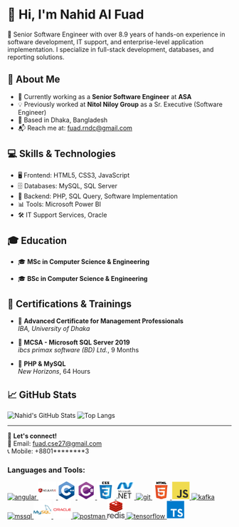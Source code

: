 
# 👋 Hi, I'm Nahid Al Fuad

🎯 Senior Software Engineer with over 8.9 years of hands-on experience in software development, IT support, and enterprise-level application implementation. I specialize in full-stack development, databases, and reporting solutions.

## 🧠 About Me

- 💼 Currently working as a **Senior Software Engineer** at **ASA**
- 💡 Previously worked at **Nitol Niloy Group** as a Sr. Executive (Software Engineer)
- 📍 Based in Dhaka, Bangladesh
- 📬 Reach me at: [fuad.rndc@gmail.com](mailto:fuad.rndc@gmail.com)

## 💻 Skills & Technologies

- 🖥️ Frontend: HTML5, CSS3, JavaScript
- 🗄️ Databases: MySQL, SQL Server
- 🧪 Backend: PHP, SQL Query, Software Implementation
- 📊 Tools: Microsoft Power BI
- 🛠️ IT Support Services, Oracle

## 🎓 Education

- 🎓 **MSc in Computer Science & Engineering**  

- 🎓 **BSc in Computer Science & Engineering**  

## 🧩 Certifications & Trainings

- 🏅 **Advanced Certificate for Management Professionals**  
  *IBA, University of Dhaka*

- 🏅 **MCSA - Microsoft SQL Server 2019**  
  *ibcs primax software (BD) Ltd.*, 9 Months

- 🏅 **PHP & MySQL**  
  *New Horizons*, 64 Hours

## 📈 GitHub Stats

![Nahid's GitHub Stats](https://github-readme-stats.vercel.app/api?username=Nahid-Al-Fuad&show_icons=true&theme=radical)
![Top Langs](https://github-readme-stats.vercel.app/api/top-langs/?username=Nahid-Al-Fuad&layout=compact&theme=radical)

---

🔗 **Let's connect!**  
📧 Email: [fuad.cse27@gmail.com](mailto:fuad.cse27@gmail.com)  
📞 Mobile: +8801********3



<h3 align="left">Languages and Tools:</h3>
<p align="left"> <a href="https://angular.io" target="_blank" rel="noreferrer"> <img src="https://angular.io/assets/images/logos/angular/angular.svg" alt="angular" width="40" height="40"/> </a> <a href="https://angular.io" target="_blank" rel="noreferrer"> <img src="https://raw.githubusercontent.com/devicons/devicon/master/icons/angularjs/angularjs-original-wordmark.svg" alt="angularjs" width="40" height="40"/> </a> <a href="https://www.w3schools.com/cpp/" target="_blank" rel="noreferrer"> <img src="https://raw.githubusercontent.com/devicons/devicon/master/icons/cplusplus/cplusplus-original.svg" alt="cplusplus" width="40" height="40"/> </a> <a href="https://www.w3schools.com/cs/" target="_blank" rel="noreferrer"> <img src="https://raw.githubusercontent.com/devicons/devicon/master/icons/csharp/csharp-original.svg" alt="csharp" width="40" height="40"/> </a> <a href="https://www.w3schools.com/css/" target="_blank" rel="noreferrer"> <img src="https://raw.githubusercontent.com/devicons/devicon/master/icons/css3/css3-original-wordmark.svg" alt="css3" width="40" height="40"/> </a> <a href="https://dotnet.microsoft.com/" target="_blank" rel="noreferrer"> <img src="https://raw.githubusercontent.com/devicons/devicon/master/icons/dot-net/dot-net-original-wordmark.svg" alt="dotnet" width="40" height="40"/> </a> <a href="https://git-scm.com/" target="_blank" rel="noreferrer"> <img src="https://www.vectorlogo.zone/logos/git-scm/git-scm-icon.svg" alt="git" width="40" height="40"/> </a> <a href="https://www.w3.org/html/" target="_blank" rel="noreferrer"> <img src="https://raw.githubusercontent.com/devicons/devicon/master/icons/html5/html5-original-wordmark.svg" alt="html5" width="40" height="40"/> </a> <a href="https://developer.mozilla.org/en-US/docs/Web/JavaScript" target="_blank" rel="noreferrer"> <img src="https://raw.githubusercontent.com/devicons/devicon/master/icons/javascript/javascript-original.svg" alt="javascript" width="40" height="40"/> </a> <a href="https://kafka.apache.org/" target="_blank" rel="noreferrer"> <img src="https://www.vectorlogo.zone/logos/apache_kafka/apache_kafka-icon.svg" alt="kafka" width="40" height="40"/> </a> <a href="https://www.microsoft.com/en-us/sql-server" target="_blank" rel="noreferrer"> <img src="https://www.svgrepo.com/show/303229/microsoft-sql-server-logo.svg" alt="mssql" width="40" height="40"/> </a> <a href="https://www.mysql.com/" target="_blank" rel="noreferrer"> <img src="https://raw.githubusercontent.com/devicons/devicon/master/icons/mysql/mysql-original-wordmark.svg" alt="mysql" width="40" height="40"/> </a> <a href="https://www.oracle.com/" target="_blank" rel="noreferrer"> <img src="https://raw.githubusercontent.com/devicons/devicon/master/icons/oracle/oracle-original.svg" alt="oracle" width="40" height="40"/> </a> <a href="https://postman.com" target="_blank" rel="noreferrer"> <img src="https://www.vectorlogo.zone/logos/getpostman/getpostman-icon.svg" alt="postman" width="40" height="40"/> </a> <a href="https://redis.io" target="_blank" rel="noreferrer"> <img src="https://raw.githubusercontent.com/devicons/devicon/master/icons/redis/redis-original-wordmark.svg" alt="redis" width="40" height="40"/> </a> <a href="https://www.tensorflow.org" target="_blank" rel="noreferrer"> <img src="https://www.vectorlogo.zone/logos/tensorflow/tensorflow-icon.svg" alt="tensorflow" width="40" height="40"/> </a> <a href="https://www.typescriptlang.org/" target="_blank" rel="noreferrer"> <img src="https://raw.githubusercontent.com/devicons/devicon/master/icons/typescript/typescript-original.svg" alt="typescript" width="40" height="40"/> </a> </p>

